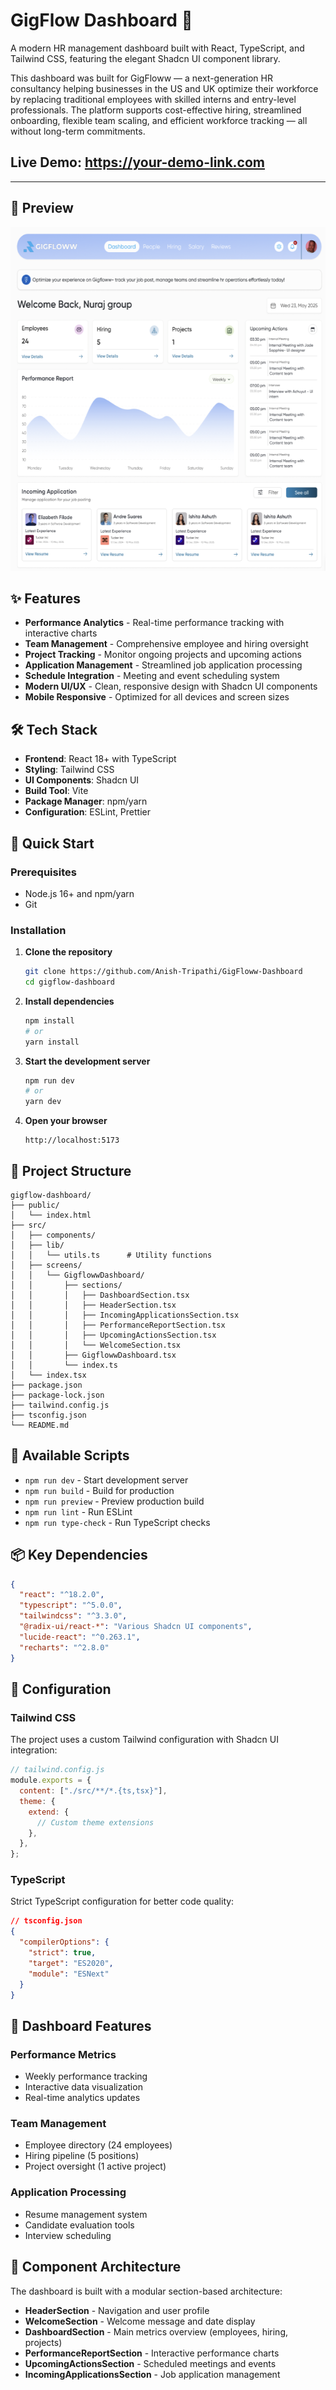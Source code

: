 # GigFlow Dashboard 🚀

A modern HR management dashboard built with React, TypeScript, and Tailwind CSS, featuring the elegant Shadcn UI component library.

This dashboard was built for GigFloww — a next-generation HR consultancy helping businesses in the US and UK optimize their workforce by replacing traditional employees with skilled interns and entry-level professionals. The platform supports cost-effective hiring, streamlined onboarding, flexible team scaling, and efficient workforce tracking — all without long-term commitments.

## Live Demo: https://your-demo-link.com

---
## 📸 Preview

<p align="center">
  <img src="./screenshots/dashboard-preview.png" alt="GigFlow Dashboard" width="700" height="550"/>
</p>

## ✨ Features

- **Performance Analytics** - Real-time performance tracking with interactive charts
- **Team Management** - Comprehensive employee and hiring oversight
- **Project Tracking** - Monitor ongoing projects and upcoming actions
- **Application Management** - Streamlined job application processing
- **Schedule Integration** - Meeting and event scheduling system
- **Modern UI/UX** - Clean, responsive design with Shadcn UI components
- **Mobile Responsive** - Optimized for all devices and screen sizes

## 🛠️ Tech Stack

- **Frontend**: React 18+ with TypeScript
- **Styling**: Tailwind CSS
- **UI Components**: Shadcn UI
- **Build Tool**: Vite
- **Package Manager**: npm/yarn
- **Configuration**: ESLint, Prettier

## 🚀 Quick Start

### Prerequisites

- Node.js 16+ and npm/yarn
- Git

### Installation

1. **Clone the repository**

   ```bash
   git clone https://github.com/Anish-Tripathi/GigFloww-Dashboard
   cd gigflow-dashboard
   ```

2. **Install dependencies**

   ```bash
   npm install
   # or
   yarn install
   ```

3. **Start the development server**

   ```bash
   npm run dev
   # or
   yarn dev
   ```

4. **Open your browser**
   ```
   http://localhost:5173
   ```

## 📁 Project Structure

```
gigflow-dashboard/
├── public/
│   └── index.html
├── src/
│   ├── components/
│   ├── lib/
│   │   └── utils.ts      # Utility functions
│   ├── screens/
│   │   └── GigflowwDashboard/
│   │       ├── sections/
│   │       │   ├── DashboardSection.tsx
│   │       │   ├── HeaderSection.tsx
│   │       │   ├── IncomingApplicationsSection.tsx
│   │       │   ├── PerformanceReportSection.tsx
│   │       │   ├── UpcomingActionsSection.tsx
│   │       │   └── WelcomeSection.tsx
│   │       ├── GigflowwDashboard.tsx
│   │       └── index.ts
│   └── index.tsx
├── package.json
├── package-lock.json
├── tailwind.config.js
├── tsconfig.json
└── README.md
```

## 🎨 Available Scripts

- `npm run dev` - Start development server
- `npm run build` - Build for production
- `npm run preview` - Preview production build
- `npm run lint` - Run ESLint
- `npm run type-check` - Run TypeScript checks

## 📦 Key Dependencies

```json
{
  "react": "^18.2.0",
  "typescript": "^5.0.0",
  "tailwindcss": "^3.3.0",
  "@radix-ui/react-*": "Various Shadcn UI components",
  "lucide-react": "^0.263.1",
  "recharts": "^2.8.0"
}
```

## 🔧 Configuration

### Tailwind CSS

The project uses a custom Tailwind configuration with Shadcn UI integration:

```javascript
// tailwind.config.js
module.exports = {
  content: ["./src/**/*.{ts,tsx}"],
  theme: {
    extend: {
      // Custom theme extensions
    },
  },
};
```

### TypeScript

Strict TypeScript configuration for better code quality:

```json
// tsconfig.json
{
  "compilerOptions": {
    "strict": true,
    "target": "ES2020",
    "module": "ESNext"
  }
}
```

## 🎯 Dashboard Features

### Performance Metrics

- Weekly performance tracking
- Interactive data visualization
- Real-time analytics updates

### Team Management

- Employee directory (24 employees)
- Hiring pipeline (5 positions)
- Project oversight (1 active project)

### Application Processing

- Resume management system
- Candidate evaluation tools
- Interview scheduling

## 🎯 Component Architecture

The dashboard is built with a modular section-based architecture:

- **HeaderSection** - Navigation and user profile
- **WelcomeSection** - Welcome message and date display
- **DashboardSection** - Main metrics overview (employees, hiring, projects)
- **PerformanceReportSection** - Interactive performance charts
- **UpcomingActionsSection** - Scheduled meetings and events
- **IncomingApplicationsSection** - Job application management
